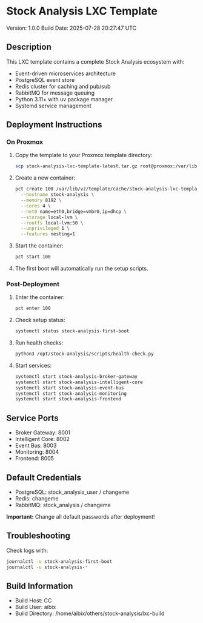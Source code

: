 # Stock Analysis LXC Template

Version: 1.0.0
Build Date: 2025-07-28 20:27:47 UTC

## Description

This LXC template contains a complete Stock Analysis ecosystem with:
- Event-driven microservices architecture
- PostgreSQL event store
- Redis cluster for caching and pub/sub
- RabbitMQ for message queuing
- Python 3.11+ with uv package manager
- Systemd service management

## Deployment Instructions

### On Proxmox

1. Copy the template to your Proxmox template directory:
   ```bash
   scp stock-analysis-lxc-template-latest.tar.gz root@proxmox:/var/lib/vz/template/cache/
   ```

2. Create a new container:
   ```bash
   pct create 100 /var/lib/vz/template/cache/stock-analysis-lxc-template-latest.tar.gz \
     --hostname stock-analysis \
     --memory 8192 \
     --cores 4 \
     --net0 name=eth0,bridge=vmbr0,ip=dhcp \
     --storage local-lvm \
     --rootfs local-lvm:50 \
     --unprivileged 1 \
     --features nesting=1
   ```

3. Start the container:
   ```bash
   pct start 100
   ```

4. The first boot will automatically run the setup scripts.

### Post-Deployment

1. Enter the container:
   ```bash
   pct enter 100
   ```

2. Check setup status:
   ```bash
   systemctl status stock-analysis-first-boot
   ```

3. Run health checks:
   ```bash
   python3 /opt/stock-analysis/scripts/health-check.py
   ```

4. Start services:
   ```bash
   systemctl start stock-analysis-broker-gateway
   systemctl start stock-analysis-intelligent-core
   systemctl start stock-analysis-event-bus
   systemctl start stock-analysis-monitoring
   systemctl start stock-analysis-frontend
   ```

## Service Ports

- Broker Gateway: 8001
- Intelligent Core: 8002
- Event Bus: 8003
- Monitoring: 8004
- Frontend: 8005

## Default Credentials

- PostgreSQL: stock_analysis_user / changeme
- Redis: changeme
- RabbitMQ: stock_analysis / changeme

**Important:** Change all default passwords after deployment!

## Troubleshooting

Check logs with:
```bash
journalctl -u stock-analysis-first-boot
journalctl -u stock-analysis-*
```

## Build Information

- Build Host: CC
- Build User: aibix
- Build Directory: /home/aibix/others/stock-analysis/lxc-build
